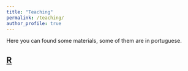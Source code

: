 ```yaml
---
title: "Teaching"
permalink: /teaching/
author_profile: true
---
```


Here you can found some materials, some of them are in portuguese.

## [R](https://fjnovais.github.io/teaching/R/CursoR)

